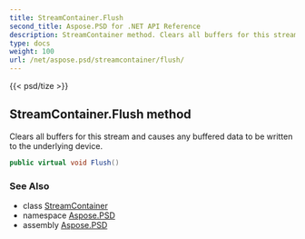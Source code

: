 ```yaml
---
title: StreamContainer.Flush
second_title: Aspose.PSD for .NET API Reference
description: StreamContainer method. Clears all buffers for this stream and causes any buffered data to be written to the underlying device
type: docs
weight: 100
url: /net/aspose.psd/streamcontainer/flush/
---
```

{{< psd/tize >}}
## StreamContainer.Flush method

Clears all buffers for this stream and causes any buffered data to be written to the underlying device.

```csharp
public virtual void Flush()
```

### See Also

* class [StreamContainer](../)
* namespace [Aspose.PSD](../../streamcontainer/)
* assembly [Aspose.PSD](../../../)


